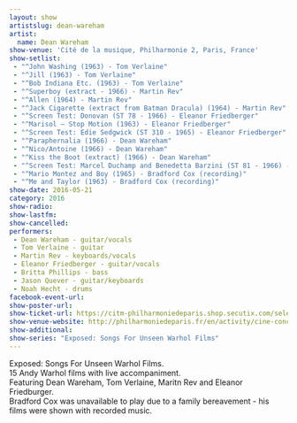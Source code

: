 ```yaml
---
layout: show
artistslug: dean-wareham
artist:
  name: Dean Wareham
show-venue: 'Cité de la musique, Philharmonie 2, Paris, France'
show-setlist: 
 - "^John Washing (1963) - Tom Verlaine"
 - "^Jill (1963) - Tom Verlaine"
 - "^Bob Indiana Etc. (1963) - Tom Verlaine"
 - "^Superboy (extract - 1966) - Martin Rev"
 - "^Allen (1964) - Martin Rev"
 - "^Jack Cigarette (extract from Batman Dracula) (1964) - Martin Rev"
 - "^Screen Test: Donovan (ST 78 - 1966) - Eleanor Friedberger"
 - "^Marisol – Stop Motion (1963) - Eleanor Friedberger"
 - "^Screen Test: Edie Sedgwick (ST 310 - 1965) - Eleanor Friedberger"
 - "^Paraphernalia (1966) - Dean Wareham" 
 - "^Nico/Antoine (1966) - Dean Wareham"
 - "^Kiss the Boot (extract) (1966) - Dean Wareham"
 - "^Screen Test: Marcel Duchamp and Benedetta Barzini (ST 81 - 1966) - Bradford Cox (recording)"
 - "^Mario Montez and Boy (1965) - Bradford Cox (recording)"
 - "^Me and Taylor (1963) - Bradford Cox (recording)"
show-date: 2016-05-21
category: 2016
show-radio: 
show-lastfm: 
show-cancelled: 
performers: 
 - Dean Wareham - guitar/vocals
 - Tom Verlaine - guitar
 - Martin Rev - keyboards/vocals
 - Eleanor Friedberger - guitar/vocals
 - Britta Phillips - bass
 - Jason Quever - guitar/keyboards
 - Noah Hecht - drums
facebook-event-url: 
show-poster-url: 
show-ticket-url: https://citm-philharmoniedeparis.shop.secutix.com/selection/event/seat?perfId=480809724&lang=en
show-venue-website: http://philharmoniedeparis.fr/en/activity/cine-concert/15512-exposed-songs-unseen-warhol-films
show-additional: 
show-series: "Exposed: Songs For Unseen Warhol Films"
---
```

Exposed: Songs For Unseen Warhol Films.  
15 Andy Warhol films with live accompaniment.  
Featuring Dean Wareham, Tom Verlaine, Maritn Rev and Eleanor Friedburger.  
Bradford Cox was unavailable to play due to a family bereavement - his films were shown with recorded music.
